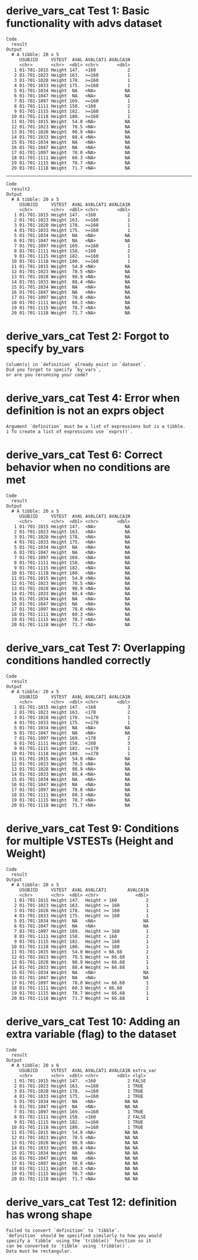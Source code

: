 # derive_vars_cat Test 1: Basic functionality with advs dataset

    Code
      result
    Output
      # A tibble: 20 x 5
         USUBJID     VSTEST  AVAL AVALCAT1 AVALCA1N
         <chr>       <chr>  <dbl> <chr>       <dbl>
       1 01-701-1015 Height 147.  <160            2
       2 01-701-1023 Height 163.  >=160           1
       3 01-701-1028 Height 178.  >=160           1
       4 01-701-1033 Height 175.  >=160           1
       5 01-701-1034 Height  NA   <NA>           NA
       6 01-701-1047 Height  NA   <NA>           NA
       7 01-701-1097 Height 169.  >=160           1
       8 01-701-1111 Height 158.  <160            2
       9 01-701-1115 Height 182.  >=160           1
      10 01-701-1118 Height 180.  >=160           1
      11 01-701-1015 Weight  54.0 <NA>           NA
      12 01-701-1023 Weight  78.5 <NA>           NA
      13 01-701-1028 Weight  98.9 <NA>           NA
      14 01-701-1033 Weight  88.4 <NA>           NA
      15 01-701-1034 Weight  NA   <NA>           NA
      16 01-701-1047 Weight  NA   <NA>           NA
      17 01-701-1097 Weight  78.0 <NA>           NA
      18 01-701-1111 Weight  60.3 <NA>           NA
      19 01-701-1115 Weight  78.7 <NA>           NA
      20 01-701-1118 Weight  71.7 <NA>           NA

---

    Code
      result2
    Output
      # A tibble: 20 x 5
         USUBJID     VSTEST  AVAL AVALCAT1 AVALCA1N
         <chr>       <chr>  <dbl> <chr>       <dbl>
       1 01-701-1015 Height 147.  <160            2
       2 01-701-1023 Height 163.  >=160           1
       3 01-701-1028 Height 178.  >=160           1
       4 01-701-1033 Height 175.  >=160           1
       5 01-701-1034 Height  NA   <NA>           NA
       6 01-701-1047 Height  NA   <NA>           NA
       7 01-701-1097 Height 169.  >=160           1
       8 01-701-1111 Height 158.  <160            2
       9 01-701-1115 Height 182.  >=160           1
      10 01-701-1118 Height 180.  >=160           1
      11 01-701-1015 Weight  54.0 <NA>           NA
      12 01-701-1023 Weight  78.5 <NA>           NA
      13 01-701-1028 Weight  98.9 <NA>           NA
      14 01-701-1033 Weight  88.4 <NA>           NA
      15 01-701-1034 Weight  NA   <NA>           NA
      16 01-701-1047 Weight  NA   <NA>           NA
      17 01-701-1097 Weight  78.0 <NA>           NA
      18 01-701-1111 Weight  60.3 <NA>           NA
      19 01-701-1115 Weight  78.7 <NA>           NA
      20 01-701-1118 Weight  71.7 <NA>           NA

# derive_vars_cat Test 2: Forgot to specify by_vars

    Column(s) in `definition` already exist in `dataset`.
    Did you forget to specify `by_vars`,
    or are you rerunning your code?

# derive_vars_cat Test 4: Error when definition is not an exprs object

    Argument `definition` must be a list of expressions but is a tibble.
    i To create a list of expressions use `exprs()`.

# derive_vars_cat Test 6: Correct behavior when no conditions are met

    Code
      result
    Output
      # A tibble: 20 x 5
         USUBJID     VSTEST  AVAL AVALCAT1 AVALCA1N
         <chr>       <chr>  <dbl> <chr>       <dbl>
       1 01-701-1015 Height 147.  <NA>           NA
       2 01-701-1023 Height 163.  <NA>           NA
       3 01-701-1028 Height 178.  <NA>           NA
       4 01-701-1033 Height 175.  <NA>           NA
       5 01-701-1034 Height  NA   <NA>           NA
       6 01-701-1047 Height  NA   <NA>           NA
       7 01-701-1097 Height 169.  <NA>           NA
       8 01-701-1111 Height 158.  <NA>           NA
       9 01-701-1115 Height 182.  <NA>           NA
      10 01-701-1118 Height 180.  <NA>           NA
      11 01-701-1015 Weight  54.0 <NA>           NA
      12 01-701-1023 Weight  78.5 <NA>           NA
      13 01-701-1028 Weight  98.9 <NA>           NA
      14 01-701-1033 Weight  88.4 <NA>           NA
      15 01-701-1034 Weight  NA   <NA>           NA
      16 01-701-1047 Weight  NA   <NA>           NA
      17 01-701-1097 Weight  78.0 <NA>           NA
      18 01-701-1111 Weight  60.3 <NA>           NA
      19 01-701-1115 Weight  78.7 <NA>           NA
      20 01-701-1118 Weight  71.7 <NA>           NA

# derive_vars_cat Test 7: Overlapping conditions handled correctly

    Code
      result
    Output
      # A tibble: 20 x 5
         USUBJID     VSTEST  AVAL AVALCAT1 AVALCA1N
         <chr>       <chr>  <dbl> <chr>       <dbl>
       1 01-701-1015 Height 147.  <160            3
       2 01-701-1023 Height 163.  <170            2
       3 01-701-1028 Height 178.  >=170           1
       4 01-701-1033 Height 175.  >=170           1
       5 01-701-1034 Height  NA   <NA>           NA
       6 01-701-1047 Height  NA   <NA>           NA
       7 01-701-1097 Height 169.  <170            2
       8 01-701-1111 Height 158.  <160            3
       9 01-701-1115 Height 182.  >=170           1
      10 01-701-1118 Height 180.  >=170           1
      11 01-701-1015 Weight  54.0 <NA>           NA
      12 01-701-1023 Weight  78.5 <NA>           NA
      13 01-701-1028 Weight  98.9 <NA>           NA
      14 01-701-1033 Weight  88.4 <NA>           NA
      15 01-701-1034 Weight  NA   <NA>           NA
      16 01-701-1047 Weight  NA   <NA>           NA
      17 01-701-1097 Weight  78.0 <NA>           NA
      18 01-701-1111 Weight  60.3 <NA>           NA
      19 01-701-1115 Weight  78.7 <NA>           NA
      20 01-701-1118 Weight  71.7 <NA>           NA

# derive_vars_cat Test 9: Conditions for multiple VSTESTs (Height and Weight)

    Code
      result
    Output
      # A tibble: 20 x 5
         USUBJID     VSTEST  AVAL AVALCAT1        AVALCA1N
         <chr>       <chr>  <dbl> <chr>              <dbl>
       1 01-701-1015 Height 147.  Height < 160           2
       2 01-701-1023 Height 163.  Height >= 160          1
       3 01-701-1028 Height 178.  Height >= 160          1
       4 01-701-1033 Height 175.  Height >= 160          1
       5 01-701-1034 Height  NA   <NA>                  NA
       6 01-701-1047 Height  NA   <NA>                  NA
       7 01-701-1097 Height 169.  Height >= 160          1
       8 01-701-1111 Height 158.  Height < 160           2
       9 01-701-1115 Height 182.  Height >= 160          1
      10 01-701-1118 Height 180.  Height >= 160          1
      11 01-701-1015 Weight  54.0 Weight < 66.68         2
      12 01-701-1023 Weight  78.5 Weight >= 66.68        1
      13 01-701-1028 Weight  98.9 Weight >= 66.68        1
      14 01-701-1033 Weight  88.4 Weight >= 66.68        1
      15 01-701-1034 Weight  NA   <NA>                  NA
      16 01-701-1047 Weight  NA   <NA>                  NA
      17 01-701-1097 Weight  78.0 Weight >= 66.68        1
      18 01-701-1111 Weight  60.3 Weight < 66.68         2
      19 01-701-1115 Weight  78.7 Weight >= 66.68        1
      20 01-701-1118 Weight  71.7 Weight >= 66.68        1

# derive_vars_cat Test 10: Adding an extra variable (flag) to the dataset

    Code
      result
    Output
      # A tibble: 20 x 6
         USUBJID     VSTEST  AVAL AVALCAT1 AVALCA1N extra_var
         <chr>       <chr>  <dbl> <chr>       <dbl> <lgl>    
       1 01-701-1015 Height 147.  <160            2 FALSE    
       2 01-701-1023 Height 163.  >=160           1 TRUE     
       3 01-701-1028 Height 178.  >=160           1 TRUE     
       4 01-701-1033 Height 175.  >=160           1 TRUE     
       5 01-701-1034 Height  NA   <NA>           NA NA       
       6 01-701-1047 Height  NA   <NA>           NA NA       
       7 01-701-1097 Height 169.  >=160           1 TRUE     
       8 01-701-1111 Height 158.  <160            2 FALSE    
       9 01-701-1115 Height 182.  >=160           1 TRUE     
      10 01-701-1118 Height 180.  >=160           1 TRUE     
      11 01-701-1015 Weight  54.0 <NA>           NA NA       
      12 01-701-1023 Weight  78.5 <NA>           NA NA       
      13 01-701-1028 Weight  98.9 <NA>           NA NA       
      14 01-701-1033 Weight  88.4 <NA>           NA NA       
      15 01-701-1034 Weight  NA   <NA>           NA NA       
      16 01-701-1047 Weight  NA   <NA>           NA NA       
      17 01-701-1097 Weight  78.0 <NA>           NA NA       
      18 01-701-1111 Weight  60.3 <NA>           NA NA       
      19 01-701-1115 Weight  78.7 <NA>           NA NA       
      20 01-701-1118 Weight  71.7 <NA>           NA NA       

# derive_vars_cat Test 12: definition has wrong shape

    Failed to convert `definition` to `tibble`.
    `definition` should be specified similarly to how you would
    specify a `tibble` using the `tribble()` function so it
    can be converted to `tibble` using `tribble()`.
    Data must be rectangular.

